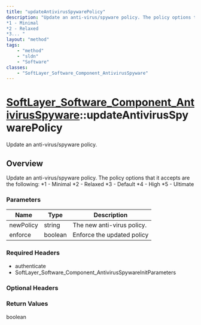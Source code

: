 ```yaml
---
title: "updateAntivirusSpywarePolicy"
description: "Update an anti-virus/spyware policy. The policy options that it accepts are the following: 
*1 - Minimal
*2 - Relaxed
*3... "
layout: "method"
tags:
    - "method"
    - "sldn"
    - "Software"
classes:
    - "SoftLayer_Software_Component_AntivirusSpyware"
---
```

# [SoftLayer_Software_Component_AntivirusSpyware](/reference/services/SoftLayer_Software_Component_AntivirusSpyware)::updateAntivirusSpywarePolicy

Update an anti-virus/spyware policy.


## Overview 
Update an anti-virus/spyware policy. The policy options that it accepts are the following: 
*1 - Minimal
*2 - Relaxed
*3 - Default
*4 - High
*5 - Ultimate

### Parameters 
|Name | Type | Description |
| --- | --- | --- |
|newPolicy| string| The new anti-virus policy.|
|enforce| boolean| Enforce the updated policy|


### Required Headers
* authenticate
* SoftLayer_Software_Component_AntivirusSpywareInitParameters

### Optional Headers

### Return Values
boolean

